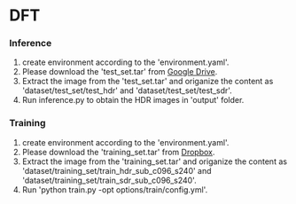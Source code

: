 # DFT
### Inference
1. create environment according to the 'environment.yaml'.
2. Please download the 'test_set.tar' from [Google Drive](https://drive.google.com/drive/folders/15PgDGO_E-ysyOnhdaW_abbeG-5y0biPX?usp=sharing).
3. Extract the image from the 'test_set.tar' and origanize the content as 'dataset/test_set/test_hdr' and 'dataset/test_set/test_sdr'.
4. Run inference.py to obtain the HDR images in 'output' folder.

### Training
1. create environment according to the 'environment.yaml'.
2. Please download the 'training_set.tar' from [Dropbox](https://www.dropbox.com/scl/fi/zaqgji66w2ktb0525adj7/training_set.tar?rlkey=q887uthn3n2352cgf5mfgti2c&st=z08jv8qt&dl=0).
3. Extract the image from the 'training_set.tar' and origanize the content as 'dataset/training_set/train_hdr_sub_c096_s240' and 'dataset/training_set/train_sdr_sub_c096_s240'.
4. Run 'python train.py -opt options/train/config.yml'.
